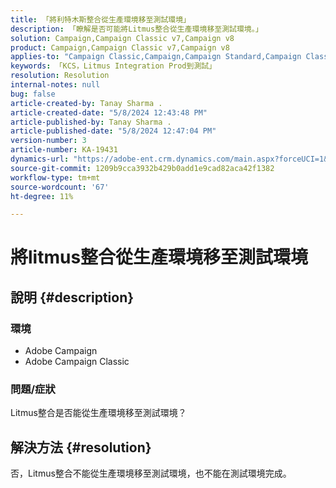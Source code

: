 ```yaml
---
title: 「將利特木斯整合從生產環境移至測試環境」
description: 「瞭解是否可能將Litmus整合從生產環境移至測試環境。」
solution: Campaign,Campaign Classic v7,Campaign v8
product: Campaign,Campaign Classic v7,Campaign v8
applies-to: "Campaign Classic,Campaign,Campaign Standard,Campaign Classic v7,Campaign v8"
keywords: 「KCS，Litmus Integration Prod到測試」
resolution: Resolution
internal-notes: null
bug: false
article-created-by: Tanay Sharma .
article-created-date: "5/8/2024 12:43:48 PM"
article-published-by: Tanay Sharma .
article-published-date: "5/8/2024 12:47:04 PM"
version-number: 3
article-number: KA-19431
dynamics-url: "https://adobe-ent.crm.dynamics.com/main.aspx?forceUCI=1&pagetype=entityrecord&etn=knowledgearticle&id=242a3698-380d-ef11-9f8a-6045bd026dc7"
source-git-commit: 1209b9cca3932b429b0add1e9cad82aca42f1382
workflow-type: tm+mt
source-wordcount: '67'
ht-degree: 11%

---
```


# 將litmus整合從生產環境移至測試環境

## 說明 {#description}


### 環境

- Adobe Campaign
- Adobe Campaign Classic


### 問題/症狀

Litmus整合是否能從生產環境移至測試環境？


## 解決方法 {#resolution}


否，Litmus整合不能從生產環境移至測試環境，也不能在測試環境完成。
